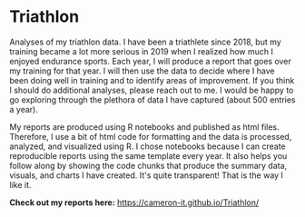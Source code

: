 # Triathlon
Analyses of my triathlon data. I have been a triathlete since 2018, but my training became a lot more serious in 2019 when I realized how much I enjoyed endurance sports. Each year, I will produce a report that goes over my training for that year. I will then use the data to decide where I have been doing well in training and to identify areas of improvement. If you think I should do additional analyses, please reach out to me. I would be happy to go exploring through the plethora of data I have captured (about 500 entries a year).

My reports are produced using R notebooks and published as html files. Therefore, I use a bit of html code for formatting and the data is processed, analyzed, and visualized using R. I chose notebooks because I can create reproducible reports using the same template every year. It also helps you follow along by showing the code chunks that produce the summary data, visuals, and charts I have created. It's quite transparent! That is the way I like it.


**Check out my reports here:**
https://cameron-it.github.io/Triathlon/
